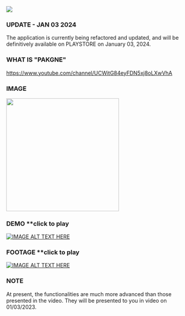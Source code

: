 <img src="https://i.imgur.com/1xONcuQ.png">

### UPDATE - JAN 03 2024
The application is currently being refactored and updated, and will be definitively available on PLAYSTORE on January 03, 2024.

### WHAT IS "PAKGNE"
https://www.youtube.com/channel/UCWitG84eyFDN5xj8oLXwVhA


### IMAGE
<img src="https://i.imgur.com/JTv02Ur.png" width="300">

### DEMO **click to play
[![IMAGE ALT TEXT HERE](https://img.youtube.com/vi/zfWlCx1GNGo/maxresdefault.jpg)](https://youtube.com/shorts/zfWlCx1GNGo)

### FOOTAGE **click to play
[![IMAGE ALT TEXT HERE](https://img.youtube.com/vi/_JIodAa3uwQ/maxresdefault.jpg)](https://youtu.be/_JIodAa3uwQ)

### NOTE
At present, the functionalities are much more advanced than those presented in the video. They will be presented to you in video on 01/03/2023.
